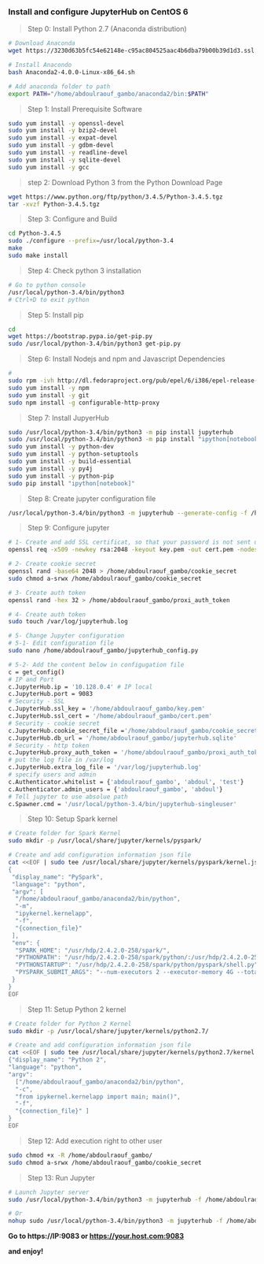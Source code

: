 ### Install and configure JupyterHub on CentOS 6

> Step 0: Install Python 2.7 (Anaconda distribution) 

```sh
# Download Anaconda
wget https://3230d63b5fc54e62148e-c95ac804525aac4b6dba79b00b39d1d3.ssl.cf1.rackcdn.com/Anaconda2-4.0.0-Linux-x86_64.sh

# Install Anacondo
bash Anaconda2-4.0.0-Linux-x86_64.sh

# Add anaconda folder to path
export PATH="/home/abdoulraouf_gambo/anaconda2/bin:$PATH"

```

> Step 1: Install Prerequisite Software

```sh
sudo yum install -y openssl-devel 
sudo yum install -y bzip2-devel 
sudo yum install -y expat-devel 
sudo yum install -y gdbm-devel 
sudo yum install -y readline-devel 
sudo yum install -y sqlite-devel
sudo yum install -y gcc

```

> step 2:  Download Python 3 from the Python Download Page

```sh
wget https://www.python.org/ftp/python/3.4.5/Python-3.4.5.tgz
tar -xvzf Python-3.4.5.tgz

```

> Step 3: Configure and Build

```sh
cd Python-3.4.5
sudo ./configure --prefix=/usr/local/python-3.4
make 
sudo make install

```

> Step 4: Check python 3 installation

```sh
# Go to python console
/usr/local/python-3.4/bin/python3
# Ctrl+D to exit python
```

> Step 5: Install pip 

```sh
cd
wget https://bootstrap.pypa.io/get-pip.py
sudo /usr/local/python-3.4/bin/python3 get-pip.py
```

> Step 6: Install Nodejs and npm and Javascript Dependencies

```sh
# 
sudo rpm -ivh http://dl.fedoraproject.org/pub/epel/6/i386/epel-release-6-8.noarch.rpm
sudo yum install -y npm
sudo yum install -y git
sudo npm install -g configurable-http-proxy

```

> Step 7: Install JupyerHub

```sh
sudo /usr/local/python-3.4/bin/python3 -m pip install jupyterhub
sudo /usr/local/python-3.4/bin/python3 -m pip install "ipython[notebook]"
sudo yum install -y python-dev 
sudo yum install -y python-setuptools
sudo yum install -y build-essential
sudo yum install -y py4j
sudo yum install -y python-pip
sudo pip install "ipython[notebook]"

```

> Step 8: Create jupyter configuration file

```sh
/usr/local/python-3.4/bin/python3 -m jupyterhub --generate-config -f /home/abdoulraouf_gambo/jupyterhub_config.py
```

> Step 9: Configure jupyter

```sh
# 1- Create and add SSL certificat, so that your password is not sent unencrypted by your browser
openssl req -x509 -newkey rsa:2048 -keyout key.pem -out cert.pem -nodes -days 365

# 2- Create cookie secret
openssl rand -base64 2048 > /home/abdoulraouf_gambo/cookie_secret
sudo chmod a-srwx /home/abdoulraouf_gambo/cookie_secret

# 3- Create auth token
openssl rand -hex 32 > /home/abdoulraouf_gambo/proxi_auth_token

# 4- Create auth token
sudo touch /var/log/jupyterhub.log

# 5- Change Jupyter configuration
# 5-1- Edit configuration file
sudo nano /home/abdoulraouf_gambo/jupyterhub_config.py

# 5-2- Add the content below in configugation file
c = get_config()
# IP and Port
c.JupyterHub.ip = '10.128.0.4' # IP local
c.JupyterHub.port = 9083
# Security - SSL
c.JupyterHub.ssl_key = '/home/abdoulraouf_gambo/key.pem'
c.JupyterHub.ssl_cert = '/home/abdoulraouf_gambo/cert.pem'
# Security - cookie secret
c.JupyterHub.cookie_secret_file ='/home/abdoulraouf_gambo/cookie_secret'
c.JupyterHub.db_url = '/home/abdoulraouf_gambo/jupyterhub.sqlite'
# Security - http token
c.JupyterHub.proxy_auth_token = '/home/abdoulraouf_gambo/proxi_auth_token'
# put the log file in /var/log
c.JupyterHub.extra_log_file = '/var/log/jupyterhub.log'
# specify users and admin
c.Authenticator.whitelist = {'abdoulraouf_gambo', 'abdoul', 'test'}
c.Authenticator.admin_users = {'abdoulraouf_gambo', 'abdoul'}
# Tell jupyter to use absolue path
c.Spawner.cmd = '/usr/local/python-3.4/bin/jupyterhub-singleuser'

```

> Step 10: Setup Spark kernel

```sh
# Create folder for Spark Kernel
sudo mkdir -p /usr/local/share/jupyter/kernels/pyspark/

# Create and add configuration information json file
cat <<EOF | sudo tee /usr/local/share/jupyter/kernels/pyspark/kernel.json
{
 "display_name": "PySpark",
 "language": "python",
 "argv": [
  "/home/abdoulraouf_gambo/anaconda2/bin/python",
  "-m",
  "ipykernel.kernelapp",
  "-f",
  "{connection_file}"
 ],
 "env": {
  "SPARK_HOME": "/usr/hdp/2.4.2.0-258/spark/",
  "PYTHONPATH": "/usr/hdp/2.4.2.0-258/spark/python/:/usr/hdp/2.4.2.0-258/spark/python/lib/py4j-0.9-src.zip",
  "PYTHONSTARTUP": "/usr/hdp/2.4.2.0-258/spark/python/pyspark/shell.py",
  "PYSPARK_SUBMIT_ARGS": "--num-executors 2 --executor-memory 4G --total-executor-cores 2 pyspark-shell"
 }
}
EOF


```

> Step 11: Setup Python 2 kernel

```sh
# Create folder for Python 2 Kernel
sudo mkdir -p /usr/local/share/jupyter/kernels/python2.7/

# Create and add configuration information json file
cat <<EOF | sudo tee /usr/local/share/jupyter/kernels/python2.7/kernel.json
{"display_name": "Python 2",
"language": "python",
"argv":
  ["/home/abdoulraouf_gambo/anaconda2/bin/python",
  "-c",
  "from ipykernel.kernelapp import main; main()",
  "-f",
  "{connection_file}" ]
}
EOF

```

> Step 12: Add execution right to other user

```sh
sudo chmod +x -R /home/abdoulraouf_gambo/
sudo chmod a-srwx /home/abdoulraouf_gambo/cookie_secret

```

> Step 13: Run Jupyter

```sh
# Launch Jupyter server
sudo /usr/local/python-3.4/bin/python3 -m jupyterhub -f /home/abdoulraouf_gambo/jupyterhub_config.py 

# Or
nohup sudo /usr/local/python-3.4/bin/python3 -m jupyterhub -f /home/abdoulraouf_gambo/jupyterhub_config.py &

```

__Go to https://IP:9083 or https://your.host.com:9083__  

__and enjoy!__
